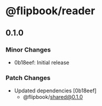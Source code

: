 # @flipbook/reader

## 0.1.0

### Minor Changes

- 0b18eef: Initial release

### Patch Changes

- Updated dependencies [0b18eef]
  - @flipbook/shared@0.1.0
